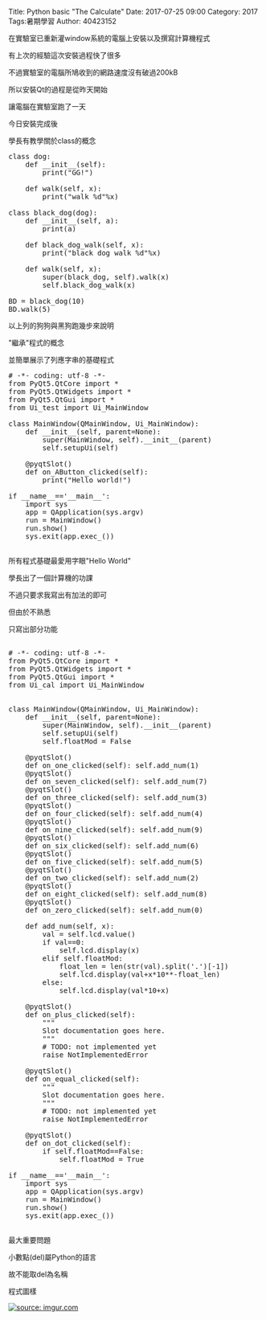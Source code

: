 Title: Python basic "The Calculate"
Date: 2017-07-25 09:00
Category: 2017
Tags:暑期學習
Author: 40423152

在實驗室已重新灌window系統的電腦上安裝以及撰寫計算機程式

<!-- PELICAN_END_SUMMARY -->

有上次的經驗這次安裝過程快了很多

不過實驗室的電腦所鳩收到的網路速度沒有破過200kB 

所以安裝Qt的過程是從昨天開始

讓電腦在實驗室跑了一天

今日安裝完成後

學長有教學關於class的概念

<pre class="brush: python">
class dog:
    def __init__(self):
        print("GG!")
    
    def walk(self, x):
        print("walk %d"%x)

class black_dog(dog):
    def __init__(self, a):
        print(a)
    
    def black_dog_walk(self, x):
        print("black dog walk %d"%x)
    
    def walk(self, x):
        super(black_dog, self).walk(x)
        self.black_dog_walk(x)

BD = black_dog(10)
BD.walk(5)
</pre>

以上列的狗狗與黑狗跑幾步來說明

"繼承"程式的概念

並簡單展示了列應字串的基礎程式

<pre class="brush: python">
# -*- coding: utf-8 -*-
from PyQt5.QtCore import *
from PyQt5.QtWidgets import *
from PyQt5.QtGui import *
from Ui_test import Ui_MainWindow

class MainWindow(QMainWindow, Ui_MainWindow):
    def __init__(self, parent=None):
        super(MainWindow, self).__init__(parent)
        self.setupUi(self)
    
    @pyqtSlot()
    def on_AButton_clicked(self):
        print("Hello world!")

if __name__=='__main__':
    import sys
    app = QApplication(sys.argv)
    run = MainWindow()
    run.show()
    sys.exit(app.exec_())

</pre>

所有程式基礎最愛用字眼"Hello World"



學長出了一個計算機的功課

不過只要求我寫出有加法的即可

但由於不熟悉

只寫出部分功能

<pre class="brush: python">

# -*- coding: utf-8 -*-
from PyQt5.QtCore import *
from PyQt5.QtWidgets import *
from PyQt5.QtGui import *
from Ui_cal import Ui_MainWindow


class MainWindow(QMainWindow, Ui_MainWindow): 
    def __init__(self, parent=None):
        super(MainWindow, self).__init__(parent)
        self.setupUi(self)
        self.floatMod = False
    
    @pyqtSlot()
    def on_one_clicked(self): self.add_num(1)
    @pyqtSlot()
    def on_seven_clicked(self): self.add_num(7)
    @pyqtSlot()
    def on_three_clicked(self): self.add_num(3)
    @pyqtSlot()
    def on_four_clicked(self): self.add_num(4)
    @pyqtSlot()
    def on_nine_clicked(self): self.add_num(9)
    @pyqtSlot()
    def on_six_clicked(self): self.add_num(6)
    @pyqtSlot()
    def on_five_clicked(self): self.add_num(5)
    @pyqtSlot()
    def on_two_clicked(self): self.add_num(2)
    @pyqtSlot()
    def on_eight_clicked(self): self.add_num(8)
    @pyqtSlot()
    def on_zero_clicked(self): self.add_num(0)
    
    def add_num(self, x):
        val = self.lcd.value()
        if val==0:
            self.lcd.display(x)
        elif self.floatMod:
            float_len = len(str(val).split('.')[-1])
            self.lcd.display(val+x*10**-float_len)
        else:
            self.lcd.display(val*10+x)
    
    @pyqtSlot()
    def on_plus_clicked(self):
        """
        Slot documentation goes here.
        """
        # TODO: not implemented yet
        raise NotImplementedError
    
    @pyqtSlot()
    def on_equal_clicked(self):
        """
        Slot documentation goes here.
        """
        # TODO: not implemented yet
        raise NotImplementedError
    
    @pyqtSlot()
    def on_dot_clicked(self):
        if self.floatMod==False:
            self.floatMod = True

if __name__=='__main__':
    import sys
    app = QApplication(sys.argv)
    run = MainWindow()
    run.show()
    sys.exit(app.exec_())

</pre>

最大重要問題

小數點(del)屬Python的語言

故不能取del為名稱

程式圖樣

<a href="http://imgur.com/4TrCFzp"><img src="http://i.imgur.com/4TrCFzp.png" title="source: imgur.com" /></a>